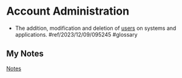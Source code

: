 # Account Administration
- The addition, modification and deletion of [users](users.md) on systems and applications. #ref/2023/12/09/095245 #glossary 
## My Notes
[Notes](mynotes/account-administration-notes.md)
